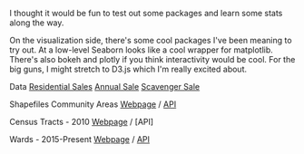 I thought it would be fun to test out some packages and learn some stats along the way.

On the visualization side, there's some cool packages I've been meaning to try out. At a low-level Seaborn looks like a cool wrapper for matplotlib. There's also bokeh and plotly if you think interactivity would be cool. For the big guns, I might stretch to D3.js which I'm really excited about.

Data
[Residential Sales](https://datacatalog.cookcountyil.gov/Property-Taxation/Cook-County-Assessor-s-Residential-Sales-Data/5pge-nu6u)
[Annual Sale](https://datacatalog.cookcountyil.gov/Property-Taxation/Treasurer-Annual-Tax-Sale/55ju-2fs9)
[Scavenger Sale](https://datacatalog.cookcountyil.gov/Property-Taxation/Treasurer-Scavenger-Tax-Sale/ydgz-vkrp)


Shapefiles
Community Areas [Webpage](https://data.cityofchicago.org/Facilities-Geographic-Boundaries/Boundaries-Community-Areas-current-/cauq-8yn6) / [API](https://data.cityofchicago.org/api/geospatial/cauq-8yn6?method=export&format=Shapefile)

Census Tracts - 2010 [Webpage](https://data.cityofchicago.org/Facilities-Geographic-Boundaries/Boundaries-Census-Tracts-2010/5jrd-6zik) / [API]

Wards - 2015-Present [Webpage](https://data.cityofchicago.org/Facilities-Geographic-Boundaries/Boundaries-Wards-2015-/sp34-6z76) / [API](https://data.cityofchicago.org/api/geospatial/sp34-6z76?method=export&format=Shapefile)